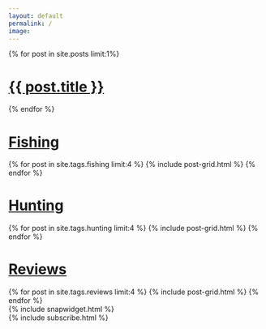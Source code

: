```yaml
---
layout: default
permalink: /
image:
---
```


<div id="content" class="main">

  {% for post in site.posts  limit:1%}
  <div class="page-lead" style="background-image:url({{ site.url }}/images/{{ post.image.teaser }})">
    <a href="{{ site.url }}{{ post.url }}" title="{{ post.title }}" class="post-teaser">
      <div class="page-lead-content">
        <div class="page-lead-title">
          <h1>{{ post.title }}</h1>
        </div>
      </div>
    </a>
  {% endfor %}
  </div>

<div class="section">
  <div class="wide">
    <div class="wrap">
      <div class="text">
        <h1><a href="/fishing.html">Fishing</a></h1>
      </div>
      <div class="">
        <div class="">
        {% for post in site.tags.fishing limit:4 %}
            {% include post-grid.html %}
        {% endfor %}
        </div>
      </div>
    </div>
  </div>
</div>

<div class="section">
  <div class="wide">
    <div class="wrap">
      <div class="text">
        <h1><a href="/hunting.html">Hunting</a></h1>
      </div>
      <div class="">
        <div class="">
        {% for post in site.tags.hunting limit:4 %}
            {% include post-grid.html %}
        {% endfor %}
        </div>
      </div>
    </div>
  </div>
</div>

<div class="section">
  <div class="wide">
    <div class="wrap">
      <div class="text">
        <h1><a href="/reviews.html">Reviews</a></h1>
      </div>
      <div class="">
        <div class="">
        {% for post in site.tags.reviews limit:4 %}
            {% include post-grid.html %}
        {% endfor %}
        </div>
      </div>
    </div>
  </div>
</div>

<div class="section">
  {% include snapwidget.html %}
</div>

<div class="section">
  {% include subscribe.html %}
</div>

</div>

